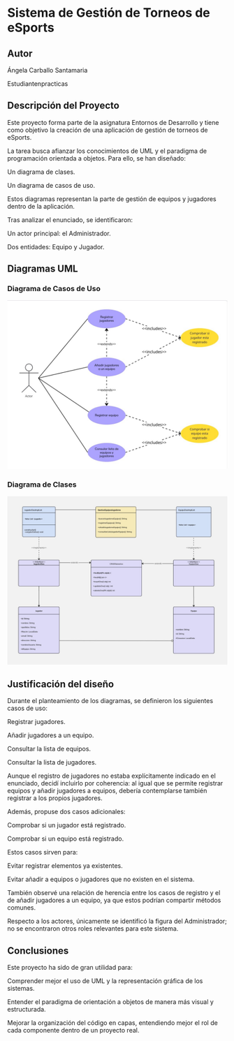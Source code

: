 # Sistema de Gestión de Torneos de eSports 

## Autor 
Ángela Carballo Santamaria

Estudiantenpracticas

## Descripción del Proyecto 
Este proyecto forma parte de la asignatura Entornos de Desarrollo y tiene como objetivo la creación de una aplicación de gestión de torneos de eSports.

La tarea busca afianzar los conocimientos de UML y el paradigma de programación orientada a objetos. Para ello, se han diseñado:

Un diagrama de clases.

Un diagrama de casos de uso.

Estos diagramas representan la parte de gestión de equipos y jugadores dentro de la aplicación.

Tras analizar el enunciado, se identificaron:

Un actor principal: el Administrador.

Dos entidades: Equipo y Jugador.

[](https://github.com/Estudiantenpracticas/torneo-esports-uml.git)

## Diagramas UML 
### Diagrama de Casos de Uso 
![Diagrama de casos de uso](diagramas/diagramadeusos.jpg)
 
### Diagrama de Clases 
![Diagrama de clases](diagramas/diagramadeclases.jpg)

## Justificación del diseño
Durante el planteamiento de los diagramas, se definieron los siguientes casos de uso:

Registrar jugadores.

Añadir jugadores a un equipo.

Consultar la lista de equipos.

Consultar la lista de jugadores.

Aunque el registro de jugadores no estaba explícitamente indicado en el enunciado, decidí incluirlo por coherencia: al igual que se permite registrar equipos y añadir jugadores a equipos, debería contemplarse también registrar a los propios jugadores.

Además, propuse dos casos adicionales:

Comprobar si un jugador está registrado.

Comprobar si un equipo está registrado.

Estos casos sirven para:

Evitar registrar elementos ya existentes.

Evitar añadir a equipos o jugadores que no existen en el sistema.

También observé una relación de herencia entre los casos de registro y el de añadir jugadores a un equipo, ya que estos podrían compartir métodos comunes.

Respecto a los actores, únicamente se identificó la figura del Administrador; no se encontraron otros roles relevantes para este sistema.


## Conclusiones  
Este proyecto ha sido de gran utilidad para:

Comprender mejor el uso de UML y la representación gráfica de los sistemas.

Entender el paradigma de orientación a objetos de manera más visual y estructurada.

Mejorar la organización del código en capas, entendiendo mejor el rol de cada componente dentro de un proyecto real.